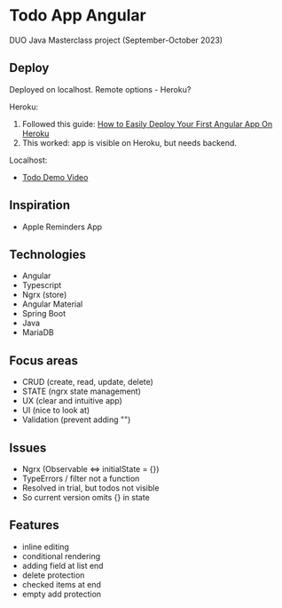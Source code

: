 # Todo App Angular

DUO Java Masterclass project (September-October 2023)

## Deploy

Deployed on localhost. Remote options - Heroku?

Heroku:

1. Followed this guide: [How to Easily Deploy Your First Angular App On Heroku](https://medium.com/geekculture/how-to-easily-deploy-your-first-angular-app-on-heroku-65dd546c8181#:~:text=How%20to%20Easily%20Deploy%20Your%20First%20Angular%20App,and%20angular%20compiler%20dev-dependencies%20in%20your%20project.%20)
2. This worked: app is visible on Heroku, but needs backend.

Localhost:
- [Todo Demo Video](https://youtu.be/kooHEsm1vi0)

## Inspiration

- Apple Reminders App

## Technologies

- Angular
- Typescript
- Ngrx (store)
- Angular Material
- Spring Boot
- Java
- MariaDB

## Focus areas

- CRUD (create, read, update, delete)
- STATE (ngrx state management)
- UX (clear and intuitive app)
- UI (nice to look at)
- Validation (prevent adding "")

## Issues

- Ngrx (Observable <=> initialState = {})
- TypeErrors / filter not a function
- Resolved in trial, but todos not visible
- So current version omits {} in state

## Features

- inline editing
- conditional rendering
- adding field at list end
- delete protection
- checked items at end
- empty add protection
